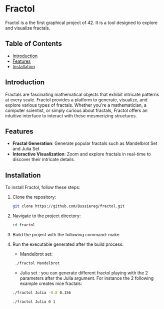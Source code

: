# Fractol

Fractol is a the first graphical project of 42. It is a tool designed to explore and visualize fractals.

## Table of Contents

- [Introduction](#introduction)
- [Features](#features)
- [Installation](#installation)

## Introduction

Fractals are fascinating mathematical objects that exhibit intricate patterns at every scale. Fractol provides a platform to generate, visualize, and explore various types of fractals. Whether you're a mathematician, a computer scientist, or simply curious about fractals, Fractol offers an intuitive interface to interact with these mesmerizing structures.

## Features

- **Fractal Generation**: Generate popular fractals such as Mandelbrot Set and Julia Set
- **Interactive Visualization**: Zoom and explore fractals in real-time to discover their intricate details.

## Installation

To install Fractol, follow these steps:

1. Clone the repository:

    ```bash
    git clone https://github.com/Bussiereg/fractol.git
    ```

2. Navigate to the project directory:

    ```bash
    cd fractol
    ```

3. Build the project with the following command: make

4. Run the executable generated after the build process.
   - Mandelbrot set:
   ```bash
    ./fractol Mandelbrot
    ```
   
   - Julia set : you can generate different fractol playing with the 2 parameters after the Julia argument.
     For instance the 2 following example creates nice fractals:
     
    ```bash
    ./fractol Julia -0.8 0.156
    ```
    
    ```bash
    ./fractol Julia 0 1
    ```
   

